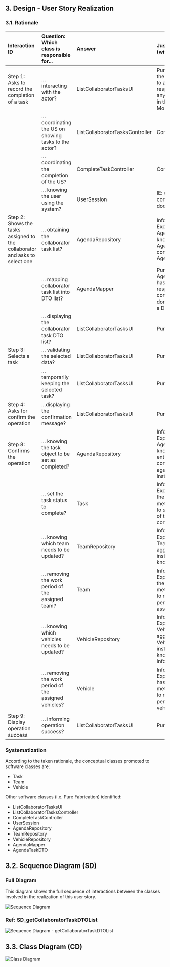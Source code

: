 ## 3. Design - User Story Realization

### 3.1. Rationale

| Interaction ID                                                                  | Question: Which class is responsible for...             | Answer                          | Justification (with patterns)                                                                                 |
|:--------------------------------------------------------------------------------|:--------------------------------------------------------|:--------------------------------|:--------------------------------------------------------------------------------------------------------------|
| Step 1: Asks to record the completion of a task		                               | 	... interacting with the actor?                        | ListCollaboratorTasksUI         | Pure Fabrication: there is no reason to assign this responsibility to any existing class in the Domain Model. |
| 			  		                                                                         | 	... coordinating the US on showing tasks to the actor? | ListCollaboratorTasksController | Controller                                                                                                    |
|                                                                                 | ... coordinating the completion of the US?              | CompleteTaskController          | Controller                                                                                                    |
| 			  		                                                                         | ... knowing the user using the system?                  | UserSession                     | IE: cf. A&A component documentation.                                                                          |
| Step 2: Shows the tasks assigned to the collaborator and asks to select one  		 | 	... obtaining the collaborator task list?						        | AgendaRepository                | Information Expert: AgendaRepository knows all the Agenda tasks and contains all task Agenda instances        |
|                                                                                 | ... mapping collaborator task list into DTO list?       | AgendaMapper                    | Pure Fabrication: AgendaMapper has the responsibility of converting a domain object into a DTO object.        |
|                                                                                 | ... displaying the collaborator task DTO list?          | ListCollaboratorTasksUI         | Pure Fabrication                                                                                              |
| Step 3: Selects a task  		                                                      | 	... validating the selected data?                      | ListCollaboratorTasksUI         | Pure Fabrication                                                                                              |
|                                                                                 | ... temporarily keeping the selected task?              | ListCollaboratorTasksUI         | Pure Fabrication                                                                                              |
| Step 4: Asks for confirm the operation 		                                       | 	...displaying the confirmation message?                | ListCollaboratorTasksUI         | Pure Fabrication                                                                                              |
| Step 8: Confirms the operation		  		                                            | 	... knowing the task object to be set as completed?    | AgendaRepository                | Information Expert: AgendaRepository knows all agenda entries and contains all agenda task instances          | 
| 			  		                                                                         | 	... set the task status to complete?                   | Task                            | Information Expert: Task has the necessary methods required to set the status of task to complete             | 
|                                                                                 | ... knowing which team needs to be updated?             | TeamRepository                  | Information Expert: TeamRepository aggregates Team instances and knows all teams                              |
|                                                                                 | ... removing the work period of the assigned team?      | Team                            | Information Expert: Team has the necessary methods required to remove work periods from team assigned         |
|                                                                                 | ... knowing which vehicles needs to be updated?         | VehicleRepository               | Information Expert: VehicleRepository aggregates Vehicles instances and knows all vehicles information        |
|                                                                                 | ... removing the work period of the assigned vehicles?  | Vehicle                         | Information Expert: Vehicle has the necessary methods required to remove work periods from vehicles           |
| Step 9: Display operation success                                               | ... informing operation success?                        | ListCollaboratorTasksUI         | Pure Fabrication                                                                                              |

### Systematization ##

According to the taken rationale, the conceptual classes promoted to software classes are:

* Task
* Team
* Vehicle

Other software classes (i.e. Pure Fabrication) identified:

* ListCollaboratorTasksUI
* ListCollaboratorTasksController
* CompleteTaskController
* UserSession
* AgendaRepository
* TeamRepository
* VehicleRepository
* AgendaMapper
* AgendaTaskDTO

## 3.2. Sequence Diagram (SD)


### Full Diagram

This diagram shows the full sequence of interactions between the classes involved in the realization of this user story.

![Sequence Diagram](svg/us029-sequence-diagram.svg)

### Ref: SD_getCollaboratorTaskDTOList

![Sequence Diagram - getCollaboratorTaskDTOList](svg/SD_getCollaboratorTaskDTOList.svg)

## 3.3. Class Diagram (CD)

![Class Diagram](svg/us029-class-diagram.svg)